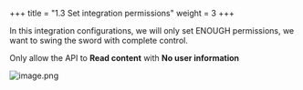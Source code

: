 +++
title = "1.3 Set integration permissions"
weight = 3
+++


In this integration configurations, we will only set ENOUGH permissions, we want to swing the sword with complete control.


Only allow the API to **Read content** with **No user information**


![image.png](/images/002-ii-level-1-notion-to-md/001-1-setup-notion-integration/6-565318-image.png)


